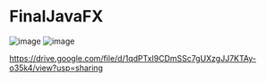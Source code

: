 ﻿# FinalJavaFX
 
![image](https://user-images.githubusercontent.com/83004778/173606317-5b763b95-ca89-46c4-85da-ade3496da411.png)
![image](https://user-images.githubusercontent.com/83004778/173607673-19a26480-462f-4789-99da-f861cd10a489.png)

https://drive.google.com/file/d/1qdPTxI9CDmSSc7gUXzgJJ7KTAy-o35k4/view?usp=sharing

